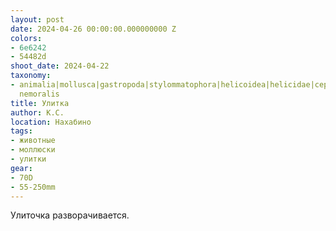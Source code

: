 ```yaml
---
layout: post
date: 2024-04-26 00:00:00.000000000 Z
colors:
- 6e6242
- 54482d
shoot_date: 2024-04-22
taxonomy:
- animalia|mollusca|gastropoda|stylommatophora|helicoidea|helicidae|cepaea|cepaea
  nemoralis
title: Улитка
author: К.С.
location: Нахабино
tags:
- животные
- моллюски
- улитки
gear:
- 70D
- 55-250mm
---
```

Улиточка разворачивается.

